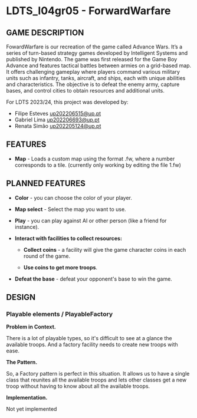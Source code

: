 # LDTS_l04gr05 - ForwardWarfare

## GAME DESCRIPTION

FowardWarfare is our recreation of the game called Advance Wars. It’s a series of turn-based strategy games developed by Intelligent Systems and published by Nintendo. The game was first released for the Game Boy Advance and features tactical battles between armies on a grid-based map. It offers challenging gameplay where players command various military units such as infantry, tanks, aircraft, and ships, each with unique abilities and characteristics. The objective is to defeat the enemy army, capture bases, and control cities to obtain resources and additional units. 

For LDTS 2023/24, this project was developed by:
- Filipe Esteves up202206515@up.pt
- Gabriel Lima up202206693@up.pt
- Renata Simão up202205124@up.pt

## FEATURES

- **Map** - Loads a custom map using the format .fw, where a number corresponds to a tile.
  (currently only working by editing the file 1.fw)

## PLANNED FEATURES

- **Color** - you can choose the color of your player.

- **Map select** - Select the map you want to use.

- **Play**  - you can play against AI or other person (like a friend for instance).

- **Interact with facilities to collect resources:**

  - **Collect coins** - a facility will give the game character coins in each round of the game.

  - **Use coins to get more troops**.

- **Defeat the base** - defeat your opponent's base to win the game.

## DESIGN

### Playable elements / PlayableFactory

**Problem in Context.**

There is a lot of playable types, so it's difficult to see at a glance the available troops.
And a factory facility needs to create new troops with ease.

**The Pattern.**

So, a Factory pattern is perfect in this situation. It allows us to have a single class that reunites all the available troops and lets other classes get a new troop without having to know about all the available troops.

**Implementation.**

Not yet implemented
